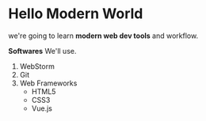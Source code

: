 # Hello Modern World

we're going to learn **modern web dev tools** and workflow.

**Softwares** We'll use.

1. WebStorm
2. Git
3. Web Frameworks
    * HTML5
    * CSS3
    * Vue.js
